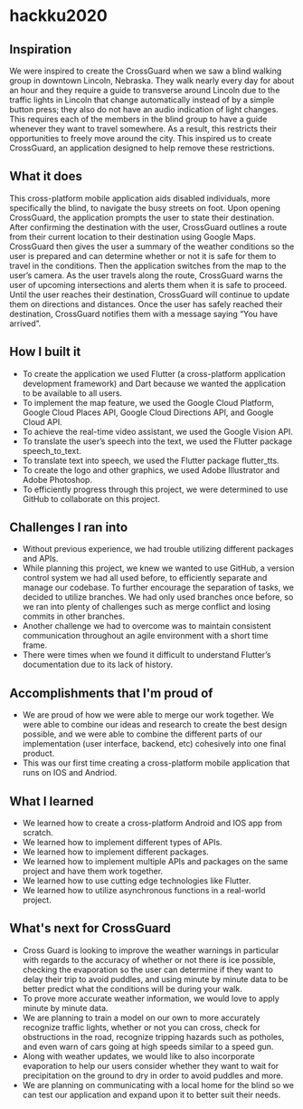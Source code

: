 # hackku2020
 
## Inspiration
<p>We were inspired to create the CrossGuard when we saw a blind walking group in downtown Lincoln, Nebraska. They walk nearly every day for about an hour and they require a guide to transverse around Lincoln due to the traffic lights in Lincoln that change automatically instead of by a simple button press; they also do not have an audio indication of light changes. This requires each of the members in the blind group to have a guide whenever they want to travel somewhere. As a result, this restricts their opportunities to freely move around the city. This inspired us to create CrossGuard, an application designed to help remove these restrictions.</p>

## What it does
<p>This cross-platform mobile application aids disabled individuals, more specifically the blind, to navigate the busy streets on foot. Upon opening CrossGuard, the application prompts the user to state their destination. After confirming the destination with the user, CrossGuard outlines a route from their current location to their destination using Google Maps. CrossGuard then gives the user a summary of the weather conditions so the user is prepared and can determine whether or not it is safe for them to travel in the conditions. Then the application switches from the map to the user’s camera. As the user travels along the route, CrossGuard warns the user of upcoming intersections and alerts them when it is safe to proceed. Until the user reaches their destination, CrossGuard will continue to update them on directions and distances. Once the user has safely reached their destination, CrossGuard notifies them with a message saying “You have arrived”. </p>

## How I built it
* To create the application we used Flutter (a cross-platform application development framework) and Dart because we wanted the application to be available to all users.
* To implement the map feature, we used the Google Cloud Platform, Google Cloud Places API, Google Cloud Directions API, and Google Cloud API.
* To achieve the real-time video assistant, we used the Google Vision API.
* To translate the user’s speech into the text, we used the Flutter package speech_to_text.
* To translate text into speech, we used the Flutter package flutter_tts.
* To create the logo and other graphics, we used Adobe Illustrator and Adobe Photoshop.
* To efficiently progress through this project, we were determined to use GitHub to collaborate on this project. 

## Challenges I ran into
* Without previous experience, we had trouble utilizing different packages and APIs.
* While planning this project, we knew we wanted to use GitHub, a version control system we had all used before, to efficiently separate and manage our codebase. To further encourage the separation of tasks, we decided to utilize branches. We had only used branches once before, so we ran into plenty of challenges such as merge conflict and losing commits in other branches.
* Another challenge we had to overcome was to maintain consistent communication throughout an agile environment with a short time frame.
* There were times when we found it difficult to understand Flutter’s documentation due to its lack of history. 

## Accomplishments that I'm proud of
* We are proud of how we were able to merge our work together. We were able to combine our ideas and research to create the best design possible, and we were able to combine the different parts of our implementation (user interface, backend, etc) cohesively into one final product.
* This was our first time creating a cross-platform mobile application that runs on IOS and Andriod. 

## What I learned
* We learned how to create a cross-platform Android and IOS app from scratch.
* We learned how to implement different types of APIs.
* We learned how to implement different packages.
* We learned how to implement multiple APIs and packages on the same project and have them work together.
* We learned how to use cutting edge technologies like Flutter. 
* We learned how to utilize asynchronous functions in a real-world project. 

## What's next for CrossGuard
* Cross Guard is looking to improve the weather warnings in particular with regards to the accuracy of whether or not there is ice possible, checking the evaporation so the user can determine if they want to delay their trip to avoid puddles, and using minute by minute data to be better predict what the conditions will be during your walk.
* To prove more accurate weather information, we would love to apply minute by minute data. 
* We are planning to train a model on our own to more accurately recognize traffic lights, whether or not you can cross, check for obstructions in the road, recognize tripping hazards such as potholes, and even warn of cars going at high speeds similar to a speed gun.
* Along with weather updates, we would like to also incorporate evaporation to help our users consider whether they want to wait for precipitation on the ground to dry in order to avoid puddles and more.
* We are planning on communicating with a local home for the blind so we can test our application and expand upon it to better suit their needs. 

